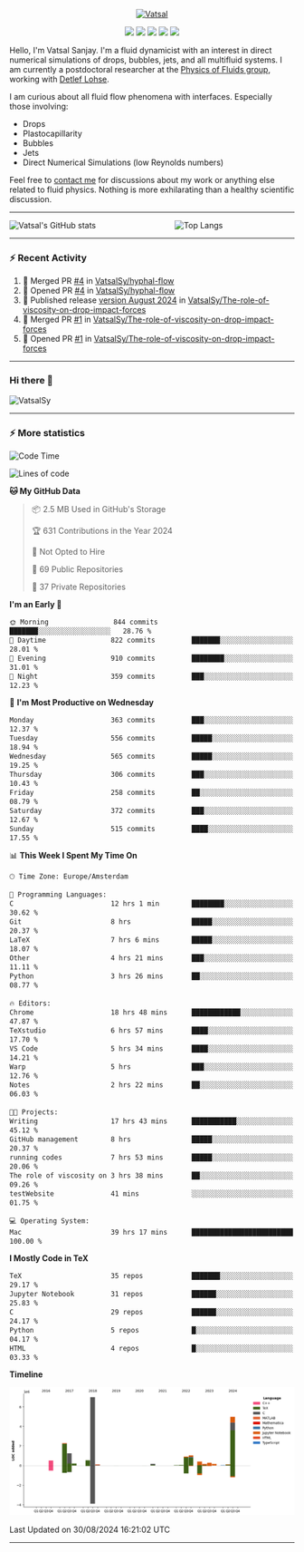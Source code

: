 <center>

[<img alt="Vatsal" width="200px" src="https://www.dropbox.com/s/dxyybgtblo8er6h/Logo_Vatsal_Vector.png?raw=1">](https://www.vatsalsanjay.com)

[<img src="https://img.shields.io/badge/googlescholar-4285F4?&style=for-the-badge&logo=googlescholar&logoColor=white">](https://scholar.google.com/citations?hl=en&user=67aQviYAAAAJ)
[<img src="https://img.shields.io/static/v1.svg?&style=for-the-badge&logo=ResearchGate&label=&message=ResearchGate&logoColor=white&color=green">](https://www.researchgate.net/profile/Vatsal-Sanjay-2)
[<img src="https://img.shields.io/badge/twitter-1DA1F2?&style=for-the-badge&logo=twitter&logoColor=white">](https://twitter.com/VatsalSanjay)
[<img src="https://img.shields.io/badge/linkedin-0A66C2?&style=for-the-badge&logo=linkedin">](https://www.linkedin.com/in/vatsalsanjay/)
[<img src="https://img.shields.io/badge/orcid-A6CE39?&style=for-the-badge&logo=orcid&logoColor=white">](https://orcid.org/0000-0002-4293-6099)

</center>

Hello, I'm Vatsal Sanjay. I'm a fluid dynamicist with an interest in direct numerical simulations of drops, bubbles, jets, and all multifluid systems. I am currently a postdoctoral researcher at the [Physics of Fluids group](https://pof.tnw.utwente.nl), working with [Detlef Lohse](https://en.wikipedia.org/wiki/Detlef_Lohse). 

I am curious about all fluid flow phenomena with interfaces. Especially those involving:

- Drops
- Plastocapillarity
- Bubbles
- Jets
- Direct Numerical Simulations (low Reynolds numbers)

Feel free to [contact me](mailto:contact@vatsalsanjay.com) for discussions about my work or anything else related to fluid physics. Nothing is more exhilarating than a healthy scientific discussion.

<!-- ![Vatsal's GitHub stats](https://github-readme-stats-xi-wine-74.vercel.app/api?username=VatsalSy&show_icons=true&theme=vision-friendly-dark)

![Top Langs](https://github-readme-stats-xi-wine-74.vercel.app/api/top-langs/?username=VatsalSy&layout=compact&theme=vision-friendly-dark) -->

---
<div style="display: flex; justify-content: space-between;">
    <img src="https://github-readme-stats-xi-wine-74.vercel.app/api?username=VatsalSy&show_icons=true&theme=vision-friendly-dark" alt="Vatsal's GitHub stats" style="width: 55%;">
    <img src="https://github-readme-stats-xi-wine-74.vercel.app/api/top-langs/?username=VatsalSy&layout=compact&theme=vision-friendly-dark" alt="Top Langs" style="width: 42%;">
</div>

---

### :zap: Recent Activity

<!--START_SECTION:activity-->
1. 🎉 Merged PR [#4](https://github.com/VatsalSy/hyphal-flow/pull/4) in [VatsalSy/hyphal-flow](https://github.com/VatsalSy/hyphal-flow)
2. 💪 Opened PR [#4](https://github.com/VatsalSy/hyphal-flow/pull/4) in [VatsalSy/hyphal-flow](https://github.com/VatsalSy/hyphal-flow)
3. 🚀 Published release [version August 2024](https://github.com/VatsalSy/The-role-of-viscosity-on-drop-impact-forces/releases/tag/v1.0) in [VatsalSy/The-role-of-viscosity-on-drop-impact-forces](https://github.com/VatsalSy/The-role-of-viscosity-on-drop-impact-forces)
4. 🎉 Merged PR [#1](https://github.com/VatsalSy/The-role-of-viscosity-on-drop-impact-forces/pull/1) in [VatsalSy/The-role-of-viscosity-on-drop-impact-forces](https://github.com/VatsalSy/The-role-of-viscosity-on-drop-impact-forces)
5. 💪 Opened PR [#1](https://github.com/VatsalSy/The-role-of-viscosity-on-drop-impact-forces/pull/1) in [VatsalSy/The-role-of-viscosity-on-drop-impact-forces](https://github.com/VatsalSy/The-role-of-viscosity-on-drop-impact-forces)
<!--END_SECTION:activity-->
---

### Hi there 👋
<p align="left"> <img src="https://komarev.com/ghpvc/?username=VatsalSy&label=Profile%20views&color=orange&style=for-the-badge" alt="VatsalSy" /> </p>

---
### :zap: More statistics

<!--START_SECTION:waka-->
![Code Time](http://img.shields.io/badge/Code%20Time-260%20hrs%2058%20mins-blue)

![Lines of code](https://img.shields.io/badge/From%20Hello%20World%20I%27ve%20Written-20.3%20million%20lines%20of%20code-blue)

**🐱 My GitHub Data** 

> 📦 2.5 MB Used in GitHub's Storage 
 > 
> 🏆 631 Contributions in the Year 2024
 > 
> 🚫 Not Opted to Hire
 > 
> 📜 69 Public Repositories 
 > 
> 🔑 37 Private Repositories 
 > 
**I'm an Early 🐤** 

```text
🌞 Morning                844 commits         ███████░░░░░░░░░░░░░░░░░░   28.76 % 
🌆 Daytime                822 commits         ███████░░░░░░░░░░░░░░░░░░   28.01 % 
🌃 Evening                910 commits         ████████░░░░░░░░░░░░░░░░░   31.01 % 
🌙 Night                  359 commits         ███░░░░░░░░░░░░░░░░░░░░░░   12.23 % 
```
📅 **I'm Most Productive on Wednesday** 

```text
Monday                   363 commits         ███░░░░░░░░░░░░░░░░░░░░░░   12.37 % 
Tuesday                  556 commits         █████░░░░░░░░░░░░░░░░░░░░   18.94 % 
Wednesday                565 commits         █████░░░░░░░░░░░░░░░░░░░░   19.25 % 
Thursday                 306 commits         ███░░░░░░░░░░░░░░░░░░░░░░   10.43 % 
Friday                   258 commits         ██░░░░░░░░░░░░░░░░░░░░░░░   08.79 % 
Saturday                 372 commits         ███░░░░░░░░░░░░░░░░░░░░░░   12.67 % 
Sunday                   515 commits         ████░░░░░░░░░░░░░░░░░░░░░   17.55 % 
```


📊 **This Week I Spent My Time On** 

```text
🕑︎ Time Zone: Europe/Amsterdam

💬 Programming Languages: 
C                        12 hrs 1 min        ████████░░░░░░░░░░░░░░░░░   30.62 % 
Git                      8 hrs               █████░░░░░░░░░░░░░░░░░░░░   20.37 % 
LaTeX                    7 hrs 6 mins        █████░░░░░░░░░░░░░░░░░░░░   18.07 % 
Other                    4 hrs 21 mins       ███░░░░░░░░░░░░░░░░░░░░░░   11.11 % 
Python                   3 hrs 26 mins       ██░░░░░░░░░░░░░░░░░░░░░░░   08.77 % 

🔥 Editors: 
Chrome                   18 hrs 48 mins      ████████████░░░░░░░░░░░░░   47.87 % 
TeXstudio                6 hrs 57 mins       ████░░░░░░░░░░░░░░░░░░░░░   17.70 % 
VS Code                  5 hrs 34 mins       ████░░░░░░░░░░░░░░░░░░░░░   14.21 % 
Warp                     5 hrs               ███░░░░░░░░░░░░░░░░░░░░░░   12.76 % 
Notes                    2 hrs 22 mins       ██░░░░░░░░░░░░░░░░░░░░░░░   06.03 % 

🐱‍💻 Projects: 
Writing                  17 hrs 43 mins      ███████████░░░░░░░░░░░░░░   45.12 % 
GitHub management        8 hrs               █████░░░░░░░░░░░░░░░░░░░░   20.37 % 
running codes            7 hrs 53 mins       █████░░░░░░░░░░░░░░░░░░░░   20.06 % 
The role of viscosity on 3 hrs 38 mins       ██░░░░░░░░░░░░░░░░░░░░░░░   09.26 % 
testWebsite              41 mins             ░░░░░░░░░░░░░░░░░░░░░░░░░   01.75 % 

💻 Operating System: 
Mac                      39 hrs 17 mins      █████████████████████████   100.00 % 
```

**I Mostly Code in TeX** 

```text
TeX                      35 repos            ███████░░░░░░░░░░░░░░░░░░   29.17 % 
Jupyter Notebook         31 repos            ██████░░░░░░░░░░░░░░░░░░░   25.83 % 
C                        29 repos            ██████░░░░░░░░░░░░░░░░░░░   24.17 % 
Python                   5 repos             █░░░░░░░░░░░░░░░░░░░░░░░░   04.17 % 
HTML                     4 repos             █░░░░░░░░░░░░░░░░░░░░░░░░   03.33 % 
```



**Timeline**

![Lines of Code chart](https://raw.githubusercontent.com/VatsalSy/VatsalSy/main/assets/bar_graph.png)


 Last Updated on 30/08/2024 16:21:02 UTC
<!--END_SECTION:waka-->
---
